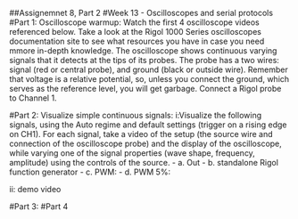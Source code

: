##Assignemnet 8, Part 2
 #Week 13 - Oscilloscopes and serial protocols
 #Part 1: Oscilloscope warmup:
         Watch the first 4 oscilloscope videos referenced below.
         Take a look at the Rigol 1000 Series oscilloscopes documentation site to see what resources you have in case you need mmore                  in-depth knowledge.
         The oscilloscope shows continuous varying signals that it detects at the tips of its probes. The probe has a two wires: signal              (red or central probe), and ground (black or outside wire). Remember that voltage is a relative potential, so, unless you                   connect the ground, which serves as the reference level, you will get garbage.
         Connect a Rigol probe to Channel 1.
         
 #Part 2: Visualize simple continuous signals:
   i:Visualize the following signals, using the Auto regime and default settings (trigger on a rising edge on CH1). For each signal, take a video of the setup (the source wire and connection of the oscilloscope probe) and the display of the oscilloscope, while varying one of the signal properties (wave shape, frequency, amplitude) using the controls of the source.
       - a. Out
       - b. standalone Rigol function generator
       - c. PWM:
       - d. PWM 5%:
 
   ii: demo video
   
 #Part 3:
 #Part 4
